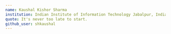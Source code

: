 ```yaml
---
name: Kaushal Kishor Sharma
institution: Indian Institute of Information Technology Jabalpur, India 🚩 
quote: It's never too late to start.
github_user: shkaushal
---
```

